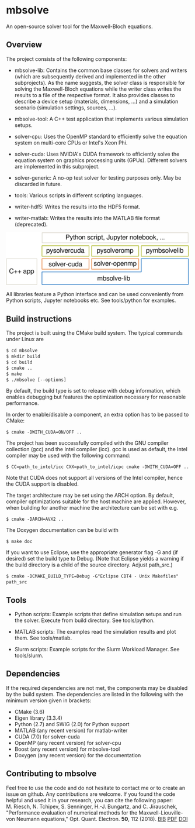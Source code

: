 # mbsolve
An open-source solver tool for the Maxwell-Bloch equations.

Overview
--------------------

The project consists of the following components:

- mbsolve-lib: Contains the common base classes for solvers and writers (which
are subsequently derived and implemented in the other subprojects). As the
name suggests, the solver class is responsible for solving the Maxwell-Bloch
equations while the writer class writes the results to a file of the
respective format. It also provides classes to describe a device setup
(materials, dimensions, ...) and a simulation scenario (simulation settings,
sources, ...).

- mbsolve-tool: A C++ test application that implements various simulation
setups.

- solver-cpu: Uses the OpenMP standard to efficiently solve the equation
system on multi-core CPUs or Intel's Xeon Phi.

- solver-cuda: Uses NVIDIA's CUDA framework to efficiently solve the equation
system on graphics processing units (GPUs). Different solvers are implemented
in this subproject.

- solver-generic: A no-op test solver for testing purposes only. May be
discarded in future.

- tools: Various scripts in different scripting languages.

- writer-hdf5: Writes the results into the HDF5 format.

- writer-matlab: Writes the results into the MATLAB file format (deprecated).

<img src="doc/svg/mbsolve_overview.png" alt="mbsolve overview" width="500"/>

All libraries feature a Python interface and can be used conveniently from
Python scripts, Jupyter notebooks etc. See tools/python for examples.

Build instructions
--------------------
The project is built using the CMake build system. The typical commands under
Linux are

    $ cd mbsolve
    $ mkdir build
    $ cd build
    $ cmake ..
    $ make
    $ ./mbsolve [--options]

By default, the build type is set to release with debug information, which
enables debugging but features the optimization necessary for reasonable
performance.

In order to enable/disable a component, an extra option has to be passed to
CMake:

    $ cmake -DWITH_CUDA=ON/OFF ..

The project has been successfully compiled with the GNU compiler collection
(gcc) and the Intel compiler (icc). gcc is used as default, the Intel compiler
may be used with the following command:

    $ CC=path_to_intel/icc CXX=path_to_intel/icpc cmake -DWITH_CUDA=OFF ..

Note that CUDA does not support all versions of the Intel compiler, hence the
CUDA support is disabled.

The target architecture may be set using the ARCH option. By default, compiler
optimizations suitable for the host machine are applied. However, when
building for another machine the architecture can be set with e.g.

    $ cmake -DARCH=AVX2 ..

The Doxygen documentation can be build with

    $ make doc

If you want to use Eclipse, use the appropriate generator flag -G and (if
desired) set the build type to Debug. (Note that Eclipse yields a warning if
the build directory is a child of the source directory. Adjust path_src.)

    $ cmake -DCMAKE_BUILD_TYPE=Debug -G"Eclipse CDT4 - Unix Makefiles" path_src

Tools
--------------------
- Python scripts: Example scripts that define simulation setups and run the
  solver. Execute from build directory. See tools/python.

- MATLAB scripts: The examples read the simulation results and plot them.
  See tools/matlab.

- Slurm scripts: Example scripts for the Slurm Workload Manager.
  See tools/slurm.

Dependencies
--------------------
If the required dependencies are not met, the components may be disabled by
the build system. The dependencies are listed in the following with the
minimum version given in brackets:

- CMake (3.6)
- Eigen library (3.3.4)
- Python (2.7) and SWIG (2.0) for Python support
- MATLAB (any recent version) for matlab-writer
- CUDA (7.0) for solver-cuda
- OpenMP (any recent version) for solver-cpu
- Boost (any recent version) for mbsolve-tool
- Doxygen (any recent version) for the documentation

Contributing to mbsolve
--------------------
Feel free to use the code and do not hesitate to contact me or to create an
issue on github. Any contributions are welcome. If you found the code helpful
and used it in your research, you can cite the following paper:<br />
M. Riesch, N. Tchipev, S. Senninger, H.-J. Bungartz, and C. Jirauschek,
"Performance evaluation of numerical methods for the
Maxwell-Liouville-von Neumann equations," Opt. Quant. Electron. <b>50</b>,
112 (2018).
<a href="https://www.riesch.at/michael/publications/riesch2018oqel.bib">BIB</a>
<a href="https://www.riesch.at/michael/publications/riesch2018oqel.pdf">PDF</a>
<a href="http://dx.doi.org/10.1007/s11082-018-1377-4">DOI</a>
